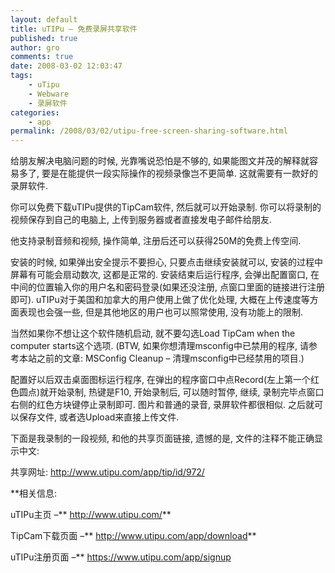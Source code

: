 ```yaml
---
layout: default
title: uTIPu – 免费录屏共享软件
published: true
author: gro
comments: true
date: 2008-03-02 12:03:47
tags:
    - uTipu
    - Webware
    - 录屏软件
categories:
    - app
permalink: /2008/03/02/utipu-free-screen-sharing-software.html
---
```

给朋友解决电脑问题的时候, 光靠嘴说恐怕是不够的, 如果能图文并茂的解释就容易多了, 要是在能提供一段实际操作的视频录像岂不更简单. 这就需要有一款好的录屏软件.



你可以免费下载uTIPu提供的TipCam软件, 然后就可以开始录制. 你可以将录制的视频保存到自己的电脑上, 上传到服务器或者直接发电子邮件给朋友.

他支持录制音频和视频, 操作简单, 注册后还可以获得250M的免费上传空间.

安装的时候, 如果弹出安全提示不要担心, 只要点击继续安装就可以, 安装的过程中屏幕有可能会扇动数次, 这都是正常的. 安装结束后运行程序, 会弹出配置窗口, 在中间的位置输入你的用户名和密码登录(如果还没注册, 点窗口里面的链接进行注册即可). uTIPu对于美国和加拿大的用户使用上做了优化处理, 大概在上传速度等方面表现也会强一些, 但是其他地区的用户也可以照常使用, 没有功能上的限制.

当然如果你不想让这个软件随机启动, 就不要勾选Load TipCam when the computer starts这个选项. (BTW, 如果你想清理msconfig中已禁用的程序, 请参考本站之前的文章: MSConfig Cleanup &#8211; 清理msconfig中已经禁用的项目.)

[][1]

配置好以后双击桌面图标运行程序, 在弹出的程序窗口中点Record(左上第一个红色圆点)就开始录制, 热键是F10, 开始录制后, 可以随时暂停, 继续, 录制完毕点窗口右侧的红色方块键停止录制即可. 图片和普通的录音, 录屏软件都很相似. 之后就可以保存文件, 或者选Upload来直接上传文件.

[][2]

下面是我录制的一段视频, 和他的共享页面链接, 遗憾的是, 文件的注释不能正确显示中文:

共享网址: http://www.utipu.com/app/tip/id/972/


  
  


**相关信息:
  
uTIPu主页 &#8211;** http://www.utipu.com/**
  
TipCam下载页面 &#8211;** http://www.utipu.com/app/download**
  
uTIPu注册页面 &#8211;** https://www.utipu.com/app/signup

 [1]: http://getfreeware.net/wp-content/uploads/2008/03/screenshot-2-03-2008-3-31-01-pm.png
 [2]: http://getfreeware.net/wp-content/uploads/2008/03/screenshot-2-03-2008-3-46-35-pm.png
